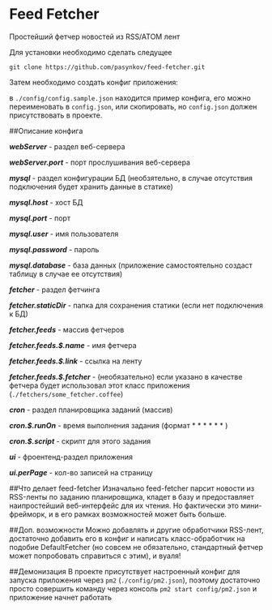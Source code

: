 # Feed Fetcher
Простейший фетчер новостей из RSS/ATOM лент

Для установки необходимо сделать следущее

`
    git clone https://github.com/pasynkov/feed-fetcher.git 
`

Затем необходимо создать конфиг приложения:

в `./config/config.sample.json` находится пример конфига, его можно переименовать в `config.json`, или скопировать, 
но `config.json` должен присутствовать в проекте. 

##Описание конфига


***webServer*** - раздел веб-сервера

***webServer.port*** - порт прослушивания веб-сервера

***mysql*** - раздел конфигурации БД (необзятельно, в случае отсутствия подключения будет хранить данные в статике)

***mysql.host*** - хост БД

***mysql.port*** - порт

***mysql.user*** - имя пользователя

***mysql.password*** - пароль

***mysql.database*** - база данных (приложение самостоятельно создаст таблицу в случае ее отсутствия)



***fetcher*** - раздел фетчинга

***fetcher.staticDir*** - папка для сохранения статики (если нет подключения к БД)

***fetcher.feeds*** - массив фетчеров

***fetcher.feeds.$.name*** - имя фетчера

***fetcher.feeds.$.link*** - ссылка на ленту

***fetcher.feeds.$.fetcher*** - (необязательно) если указано в качестве фетчера будет использовал этот класс приложения 
(`./fetchers/some_fetcher.coffee`)


***cron*** - раздел планировщика заданий (массив)

***cron.$.runOn*** - время выполнения задания (формат * * * * * * )

***cron.$.script*** - скрипт для этого задания

***ui*** - фроентенд-раздел приложения

***ui.perPage*** - кол-во записей на страницу


##Что делает feed-fetcher
Изначально feed-fetcher парсит новости из RSS-ленты по заданию планировщика, кладет в базу и предоставляет
наипростейший веб-интерфейс для их чтения. Но фактически это мини-фрейморк, и в его рамках возможностей может быть больше. 
 

##Доп. возможности
Можно добавлять и другие обработчики RSS-лент, достаточно добавить его в конфиг и написать класс-обработчик на подобие
 DefaultFetcher (но совсем не обязательно, стандартный фетчер может попробовать справиться с этим), и вуаля!
 
##Демонизация
В проекте присутствует настроенный конфиг для запуска приложения через `pm2` (`./config/pm2.json`), поэтому достаточно
просто совершить команду через консоль `pm2 start config/pm2.json` и приложение начнет работать






